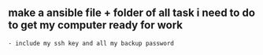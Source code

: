 ## make a ansible file + folder of all task i need to do to get my computer ready for work
    - include my ssh key and all my backup password
